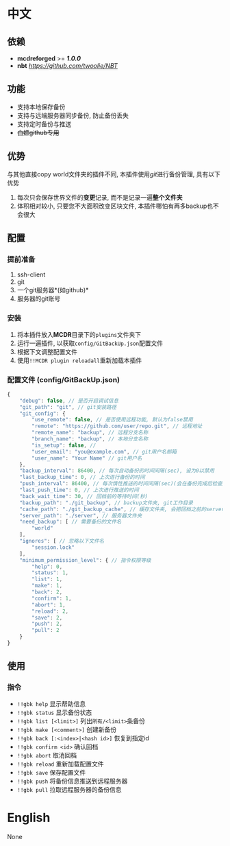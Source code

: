 
# 中文

## 依赖
- **mcdreforged** >= ***1.0.0***
- **nbt** *<https://github.com/twoolie/NBT>*

## 功能
- 支持本地保存备份
- 支持与远端服务器同步备份, 防止备份丢失
- 支持定时备份与推送
- ~~白嫖github专用~~

## 优势

与其他直接copy world文件夹的插件不同, 本插件使用*git*进行备份管理, 具有以下优势
1. 每次只会保存世界文件的**变更**记录, 而不是记录一遍**整个文件夹**
2. 体积相对较小, 只要您不大面积改变区块文件, 本插件哪怕有再多backup也不会很大

## 配置
### 提前准备
1. ssh-client
2. git
3. 一个git服务器*(如github)*
4. 服务器的git账号

### 安装
1. 将本插件放入**MCDR**目录下的`plugins`文件夹下
2. 运行一遍插件, 以获取`config/GitBackUp.json`配置文件
3. 根据下文调整配置文件
4. 使用`!!MCDR plugin reloadall`重新加载本插件

### 配置文件 (config/GitBackUp.json)
```javascript
{
    "debug": false, // 是否开启调试信息
    "git_path": "git", // git安装路径
    "git_config": {
        "use_remote": false, // 是否使用远程功能, 默认为false禁用
        "remote": "https://github.com/user/repo.git", // 远程地址
        "remote_name": "backup", // 远程分支名称
        "branch_name": "backup", // 本地分支名称
        "is_setup": false, // 
        "user_email": "you@example.com", // git用户名邮箱
        "user_name": "Your Name" // git用户名
    },
    "backup_interval": 86400, // 每次自动备份的时间间隔(sec), 设为0以禁用
    "last_backup_time": 0, // 上次进行备份的时间
    "push_interval": 86400, // 每次惰性推送的时间间隔(sec)(会在备份完成后检查是否推送), 设为0以禁用
    "last_push_time": 0, // 上次进行推送的时间
    "back_wait_time": 30, // 回档前的等待时间(秒)
    "backup_path": "./git_backup", // backup文件夹, git工作目录
    "cache_path": "./git_backup_cache", // 缓存文件夹, 会把回档之前的server文件夹
    "server_path": "./server", // 服务器文件夹
    "need_backup": [ // 需要备份的文件名
        "world"
    ],
    "ignores": [ // 忽略以下文件名
        "session.lock"
    ],
    "minimum_permission_level": { // 指令权限等级
        "help": 0,
        "status": 1,
        "list": 1,
        "make": 1,
        "back": 2,
        "confirm": 1,
        "abort": 1,
        "reload": 2,
        "save": 2,
        "push": 2,
        "pull": 2
    }
}
```

## 使用
### 指令

- `!!gbk help` 显示帮助信息
- `!!gbk status` 显示备份状态
- `!!gbk list [<limit>]` 列出`所有/<limit>`条备份
- `!!gbk make [<comment>]` 创建新备份
- `!!gbk back [:<index>|<hash id>]` 恢复到指定id
- `!!gbk confirm <id>` 确认回档
- `!!gbk abort` 取消回档
- `!!gbk reload` 重新加载配置文件
- `!!gbk save` 保存配置文件
- `!!gbk push` 将备份信息推送到远程服务器
- `!!gbk pull` 拉取远程服务器的备份信息

# English
None
